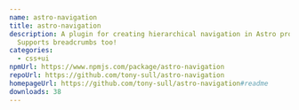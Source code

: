 ```yaml
---
name: astro-navigation
title: astro-navigation
description: A plugin for creating hierarchical navigation in Astro projects.
  Supports breadcrumbs too!
categories:
  - css+ui
npmUrl: https://www.npmjs.com/package/astro-navigation
repoUrl: https://github.com/tony-sull/astro-navigation
homepageUrl: https://github.com/tony-sull/astro-navigation#readme
downloads: 38
---
```


